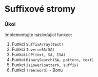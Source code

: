 # Suffixové stromy

### Úkol
Implementujte následující funkce:
1. Funkci `SuffixArray(text)`
2. Funkci `InverseSA(SA)`
3. Funkci `LCP(text, SA, ISA)`
4. Funkci `BinarySearch(SA, pattern, text)`
5. Funkci `isLower(pattern, suffix)`
6. Funkci `Tree(word)` - Bonu
